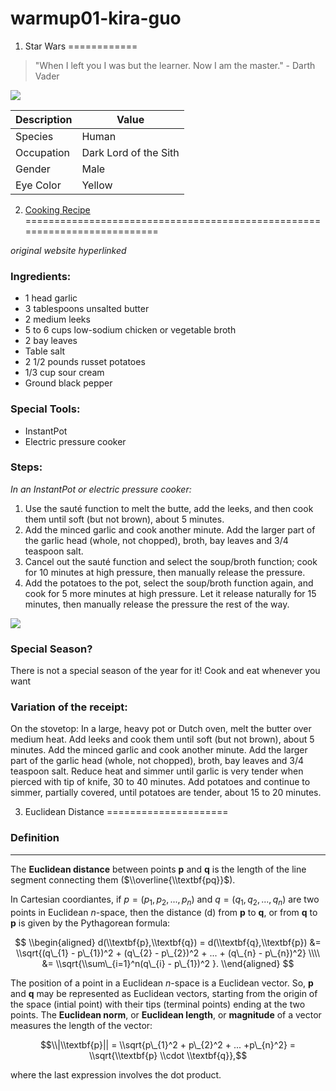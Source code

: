 warmup01-kira-guo
================

1. Star Wars
============

> "When I left you I was but the learner. Now I am the master." - Darth Vader

![](https://spacequotations.com/wp-content/uploads/2018/09/darth-vader-pose.jpg)

| Description | Value                 |
|-------------|-----------------------|
| Species     | Human                 |
| Occupation  | Dark Lord of the Sith |
| Gender      | Male                  |
| Eye Color   | Yellow                |

2. [Cooking Recipe](https://smittenkitchen.com/2011/01/baked-potato-soup/)
==========================================================================

*original website hyperlinked*

### Ingredients:

-   1 head garlic
-   3 tablespoons unsalted butter
-   2 medium leeks
-   5 to 6 cups low-sodium chicken or vegetable broth
-   2 bay leaves
-   Table salt
-   2 1/2 pounds russet potatoes
-   1/3 cup sour cream
-   Ground black pepper

### Special Tools:

-   InstantPot
-   Electric pressure cooker

### Steps:

*In an InstantPot or electric pressure cooker:*

1.  Use the sauté function to melt the butte, add the leeks, and then cook them until soft (but not brown), about 5 minutes.
2.  Add the minced garlic and cook another minute. Add the larger part of the garlic head (whole, not chopped), broth, bay leaves and 3/4 teaspoon salt.
3.  Cancel out the sauté function and select the soup/broth function; cook for 10 minutes at high pressure, then manually release the pressure.
4.  Add the potatoes to the pot, select the soup/broth function again, and cook for 5 more minutes at high pressure. Let it release naturally for 15 minutes, then manually release the pressure the rest of the way.

![](https://smittenkitchendotcom.files.wordpress.com/2011/01/baked-potato-soup.jpg?w=1502)

### Special Season?

There is not a special season of the year for it! Cook and eat whenever you want

### Variation of the receipt:

On the stovetop: In a large, heavy pot or Dutch oven, melt the butter over medium heat. Add leeks and cook them until soft (but not brown), about 5 minutes. Add the minced garlic and cook another minute. Add the larger part of the garlic head (whole, not chopped), broth, bay leaves and 3/4 teaspoon salt. Reduce heat and simmer until garlic is very tender when pierced with tip of knife, 30 to 40 minutes. Add potatoes and continue to simmer, partially covered, until potatoes are tender, about 15 to 20 minutes.

3. Euclidean Distance
=====================

### Definition

------------------------------------------------------------------------

The **Euclidean distance** between points **p** and **q** is the length of the line segment connecting them ($\\overline{\\textbf{pq}}$).

In Cartesian coordiantes, if *p* = (*p*<sub>1</sub>, *p*<sub>2</sub>, ..., *p*<sub>*n*</sub>) and *q* = (*q*<sub>1</sub>, *q*<sub>2</sub>, ..., *q*<sub>*n*</sub>) are two points in Euclidean *n*-space, then the distance (d) from **p** to **q**, or from **q** to **p** is given by the Pythagorean formula:

$$
\\begin{aligned}
d(\\textbf{p},\\textbf{q}) = d(\\textbf{q},\\textbf{p})
&= \\sqrt{(q\_{1} - p\_{1})^2 + (q\_{2} - p\_{2})^2 + ... + (q\_{n} - p\_{n})^2} \\\\
&= \\sqrt{\\sum\_{i=1}^n(q\_{i} - p\_{1})^2 }.
\\end{aligned}
$$

The position of a point in a Euclidean *n*-space is a Euclidean vector. So, **p** and **q** may be represented as Euclidean vectors, starting from the origin of the space (intial point) with their tips (terminal points) ending at the two points. The **Euclidean norm**, or **Euclidean length**, or **magnitude** of a vector measures the length of the vector:

$$\\|\\textbf{p}|| = \\sqrt{p\_{1}^2 + p\_{2}^2 + ... +p\_{n}^2} = \\sqrt{\\textbf{p} \\cdot \\textbf{q}},$$

where the last expression involves the dot product.
